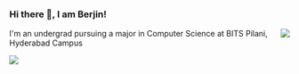 ### Hi there 👋, I am <b>Berjin</b>!
<img align="right" src="https://github-readme-stats.vercel.app/api?username=Berjin&show_icons=true&theme=radical&count_private=true" />


I'm an undergrad pursuing a major in Computer Science at BITS Pilani, Hyderabad Campus

![](https://komarev.com/ghpvc/?username=Berjin)
<!--
**Berjin/Berjin** is a ✨ _special_ ✨ repository because its `README.md` (this file) appears on your GitHub profile.

Here are some ideas to get you started:

- 🔭 I’m currently working on ...
- 🌱 I’m currently learning ...
- 👯 I’m looking to collaborate on ...
- 🤔 I’m looking for help with ...
- 💬 Ask me about ...
- 📫 How to reach me: ...
- 😄 Pronouns: ...
- ⚡ Fun fact: ...
-->
